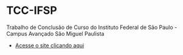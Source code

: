 # TCC-IFSP
Trabalho de Conclusão de Curso do Instituto Federal de São Paulo - Campus Avançado São Miguel Paulista

* [Acesse o site clicando aqui](https://guilhermeleodeoliveira.github.io/TCC-IFSP/)

